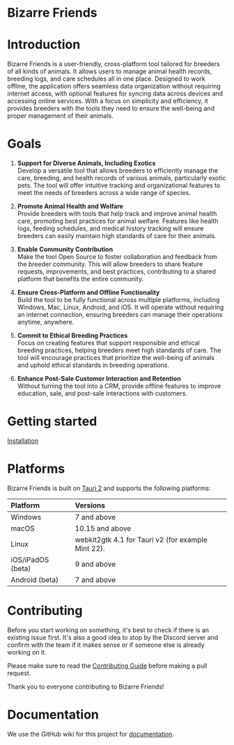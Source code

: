 # Bizarre Friends

# Introduction

Bizarre Friends is a user-friendly, cross-platform tool tailored for breeders of all kinds of animals. It allows users to manage animal health records, breeding logs, and care schedules all in one place. Designed to work offline, the application offers seamless data organization without requiring internet access, with optional features for syncing data across devices and accessing online services. With a focus on simplicity and efficiency, it provides breeders with the tools they need to ensure the well-being and proper management of their animals.

# Goals

1. **Support for Diverse Animals, Including Exotics**  
   Develop a versatile tool that allows breeders to efficiently manage the care, breeding, and health records of various animals, particularly exotic pets. The tool will offer intuitive tracking and organizational features to meet the needs of breeders across a wide range of species.

2. **Promote Animal Health and Welfare**  
   Provide breeders with tools that help track and improve animal health care, promoting best practices for animal welfare. Features like health logs, feeding schedules, and medical history tracking will ensure breeders can easily maintain high standards of care for their animals.

3. **Enable Community Contribution**  
   Make the tool Open Source to foster collaboration and feedback from the breeder community. This will allow breeders to share feature requests, improvements, and best practices, contributing to a shared platform that benefits the entire community.

4. **Ensure Cross-Platform and Offline Functionality**  
   Build the tool to be fully functional across multiple platforms, including Windows, Mac, Linux, Android, and iOS. It will operate without requiring an internet connection, ensuring breeders can manage their operations anytime, anywhere.

5. **Commit to Ethical Breeding Practices**  
   Focus on creating features that support responsible and ethical breeding practices, helping breeders meet high standards of care. The tool will encourage practices that prioritize the well-being of animals and uphold ethical standards in breeding operations.

6. **Enhance Post-Sale Customer Interaction and Retention**  
   Without turning the tool into a CRM, provide offline features to improve education, sale, and post-sale interactions with customers.

# Getting started
 
 [Installation](https://github.com/Nibbles-and-Mlems-Exotics-LLC/bizarre-friends/wiki/Installation)

# Platforms

Bizarre Friends is built on [Tauri 2](https://v2.tauri.app/) and supports the following platforms:

| Platform          | Versions                                           |
| :---------------- | :------------------------------------------------- |
| Windows           | 7 and above                                        |
| macOS             | 10.15 and above                                    |
| Linux             | webkit2gtk 4.1 for Tauri v2 (for example Mint 22). |
| iOS/iPadOS (beta) | 9 and above                                        |
| Android (beta)    | 7 and above                                        |

# Contributing

Before you start working on something, it's best to check if there is an existing issue first. It's also a good idea to stop by the Discord server and confirm with the team if it makes sense or if someone else is already working on it.

Please make sure to read the [Contributing Guide](CONTRIBUTING.md) before making a pull request.

Thank you to everyone contributing to Bizarre Friends!

# Documentation

We use the GitHub wiki for this project for [documentation](https://github.com/Nibbles-and-Mlems-Exotics-LLC/bizarre-friends/wiki).
